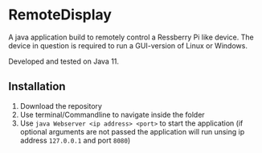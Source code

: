 # RemoteDisplay

A java application build to remotely control a Ressberry Pi like device.
The device in question is required to run a GUI-version of Linux or Windows.

Developed and tested on Java 11.

## Installation
1. Download the repository
2. Use terminal/Commandline to navigate inside the folder
3. Use ```java Webserver <ip address> <port>``` to start the application (if optional arguments are not passed the application will run unsing ip address ```127.0.0.1``` and port ```8080```)